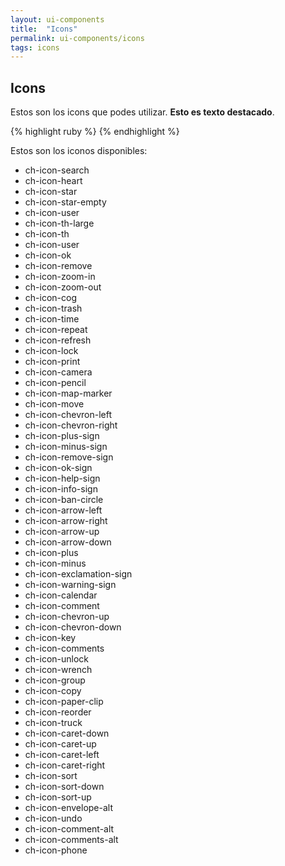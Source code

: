 ```yaml
---
layout: ui-components
title:  "Icons"
permalink: ui-components/icons
tags: icons
---
```


Icons
---------------------

Estos son los icons que podes utilizar. **Esto es texto destacado**.


<!-- Component snippet code -->
{% highlight ruby %}
<i class=”ch-icon-envelope”></i>
{% endhighlight %}


<!-- Component example -->
<div class="component-example">
	Estos son los iconos disponibles:
	<ul class="showroomIcons">
		<li><i class="ch-icon-search"></i>ch-icon-search</li>
		<li><i class="ch-icon-heart"></i>ch-icon-heart</li>
		<li><i class="ch-icon-star"></i>ch-icon-star</li>
		<li><i class="ch-icon-star-empty"></i>ch-icon-star-empty</li>
		<li><i class="ch-icon-user"></i>ch-icon-user</li><li><i class="ch-icon-th-large"></i>ch-icon-th-large</li><li><i class="ch-icon-th"></i>ch-icon-th</li><li><i class="ch-icon-th-list"></i>ch-icon-user</li><li><i class="ch-icon-ok"></i>ch-icon-ok</li><li><i class="ch-icon-remove"></i>ch-icon-remove</li><li><i class="ch-icon-zoom-in"></i>ch-icon-zoom-in</li><li><i class="ch-icon-zoom-out"></i>ch-icon-zoom-out</li><li><i class="ch-icon-cog"></i>ch-icon-cog</li><li><i class="ch-icon-trash"></i>ch-icon-trash</li><li><i class="ch-icon-time"></i>ch-icon-time</li><li><i class="ch-icon-repeat"></i>ch-icon-repeat</li><li><i class="ch-icon-refresh"></i>ch-icon-refresh</li><li><i class="ch-icon-lock"></i>ch-icon-lock</li><li><i class="ch-icon-print"></i>ch-icon-print</li><li><i class="ch-icon-camera"></i>ch-icon-camera</li><li><i class="ch-icon-pencil"></i>ch-icon-pencil</li><li><i class="ch-icon-map-marker"></i>ch-icon-map-marker</li><li><i class="ch-icon-move"></i>ch-icon-move</li><li><i class="ch-icon-chevron-left"></i>ch-icon-chevron-left</li><li><i class="ch-icon-chevron-right"></i>ch-icon-chevron-right</li><li><i class="ch-icon-plus-sign"></i>ch-icon-plus-sign</li><li><i class="ch-icon-minus-sign"></i>ch-icon-minus-sign</li><li><i class="ch-icon-remove-sign"></i>ch-icon-remove-sign</li><li><i class="ch-icon-ok-sign"></i>ch-icon-ok-sign</li><li><i class="ch-icon-help-sign"></i>ch-icon-help-sign</li><li><i class="ch-icon-info-sign"></i>ch-icon-info-sign</li><li><i class="ch-icon-ban-circle"></i>ch-icon-ban-circle</li><li><i class="ch-icon-arrow-left"></i>ch-icon-arrow-left</li><li><i class="ch-icon-arrow-right"></i>ch-icon-arrow-right</li><li><i class="ch-icon-arrow-up"></i>ch-icon-arrow-up</li><li><i class="ch-icon-arrow-down"></i>ch-icon-arrow-down</li><li><i class="ch-icon-plus"></i>ch-icon-plus</li><li><i class="ch-icon-minus"></i>ch-icon-minus</li><li><i class="ch-icon-exclamation-sign"></i>ch-icon-exclamation-sign</li><li><i class="ch-icon-warning-sign"></i>ch-icon-warning-sign</li><li><i class="ch-icon-calendar"></i>ch-icon-calendar</li><li><i class="ch-icon-comment"></i>ch-icon-comment</li><li><i class="ch-icon-chevron-up"></i>ch-icon-chevron-up</li><li><i class="ch-icon-chevron-down"></i>ch-icon-chevron-down</li><li><i class="ch-icon-key"></i>ch-icon-key</li><li><i class="ch-icon-comments"></i>ch-icon-comments</li><li><i class="ch-icon-unlock"></i>ch-icon-unlock</li><li><i class="ch-icon-wrench"></i>ch-icon-wrench</li><li><i class="ch-icon-group"></i>ch-icon-group</li><li><i class="ch-icon-copy"></i>ch-icon-copy</li><li><i class="ch-icon-paper-clip"></i>ch-icon-paper-clip</li><li><i class="ch-icon-reorder"></i>ch-icon-reorder</li><li><i class="ch-icon-truck"></i>ch-icon-truck</li><li><i class="ch-icon-caret-down"></i>ch-icon-caret-down</li><li><i class="ch-icon-caret-up"></i>ch-icon-caret-up</li><li><i class="ch-icon-caret-left"></i>ch-icon-caret-left</li><li><i class="ch-icon-caret-right"></i>ch-icon-caret-right</li><li><i class="ch-icon-sort"></i>ch-icon-sort</li><li><i class="ch-icon-sort-down"></i>ch-icon-sort-down</li><li><i class="ch-icon-sort-down"></i>ch-icon-sort-up</li><li><i class="ch-icon-envelope-alt"></i>ch-icon-envelope-alt</li><li><i class="ch-icon-undo"></i>ch-icon-undo</li><li><i class="ch-icon-comment-alt"></i>ch-icon-comment-alt</li><li><i class="ch-icon-comments-alt"></i>ch-icon-comments-alt</li><li><i class="ch-icon-phone"></i>ch-icon-phone</li>
	</ul>

</div>